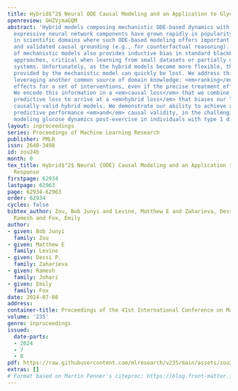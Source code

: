 ```yaml
---
title: Hybrid$^2$ Neural ODE Causal Modeling and an Application to Glycemic Response
openreview: GHZVjmaGQM
abstract: 'Hybrid models composing mechanistic ODE-based dynamics with flexible and
  expressive neural network components have grown rapidly in popularity, especially
  in scientific domains where such ODE-based modeling offers important interpretability
  and validated causal grounding (e.g., for counterfactual reasoning). The incorporation
  of mechanistic models also provides inductive bias in standard blackbox modeling
  approaches, critical when learning from small datasets or partially observed, complex
  systems. Unfortunately, as the hybrid models become more flexible, the causal grounding
  provided by the mechanistic model can quickly be lost. We address this problem by
  leveraging another common source of domain knowledge: <em>ranking</em> of treatment
  effects for a set of interventions, even if the precise treatment effect is unknown.
  We encode this information in a <em>causal loss</em> that we combine with the standard
  predictive loss to arrive at a <em>hybrid loss</em> that biases our learning towards
  causally valid hybrid models. We demonstrate our ability to achieve a win-win, state-of-the-art
  predictive performance <em>and</em> causal validity, in the challenging task of
  modeling glucose dynamics post-exercise in individuals with type 1 diabetes.'
layout: inproceedings
series: Proceedings of Machine Learning Research
publisher: PMLR
issn: 2640-3498
id: zou24b
month: 0
tex_title: Hybrid$^2$ Neural {ODE} Causal Modeling and an Application to Glycemic
  Response
firstpage: 62934
lastpage: 62963
page: 62934-62963
order: 62934
cycles: false
bibtex_author: Zou, Bob Junyi and Levine, Matthew E and Zaharieva, Dessi P. and Johari,
  Ramesh and Fox, Emily
author:
- given: Bob Junyi
  family: Zou
- given: Matthew E
  family: Levine
- given: Dessi P.
  family: Zaharieva
- given: Ramesh
  family: Johari
- given: Emily
  family: Fox
date: 2024-07-08
address:
container-title: Proceedings of the 41st International Conference on Machine Learning
volume: '235'
genre: inproceedings
issued:
  date-parts:
  - 2024
  - 7
  - 8
pdf: https://raw.githubusercontent.com/mlresearch/v235/main/assets/zou24b/zou24b.pdf
extras: []
# Format based on Martin Fenner's citeproc: https://blog.front-matter.io/posts/citeproc-yaml-for-bibliographies/
---
```

